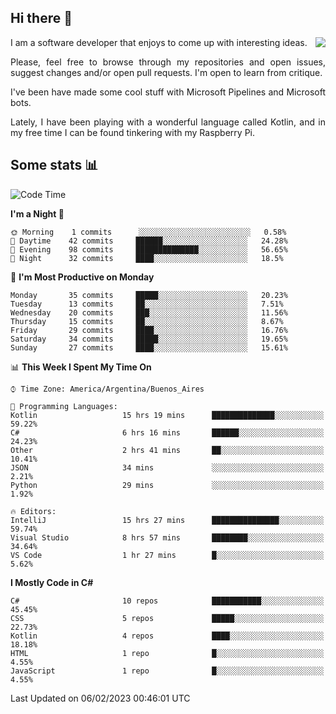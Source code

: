## Hi there :slightly_smiling_face:

<img src="https://github-readme-stats.vercel.app/api?username=victorgrycuk&show_icons=true&count_private=true&title_color=F7941E&icon_color=F7941E" align="right">

<p align="justify">
I am a software developer that enjoys to come up with interesting ideas.
<p/>

<p align= "justify">
Please, feel free to browse through my repositories and open issues, suggest changes and/or open pull requests. I'm open to learn from critique.
<p/>


<p align= "justify">
I've been have made some cool stuff with Microsoft Pipelines and Microsoft bots.
<p/>

<p align= "justify">
Lately, I have been playing with a wonderful language called Kotlin, and in my free time I can be found tinkering with my Raspberry Pi.
<p/>

## Some stats :bar_chart:
<!--START_SECTION:waka-->
![Code Time](http://img.shields.io/badge/Code%20Time-1%2C347%20hrs%2045%20mins-blue)

**I'm a Night 🦉** 

```text
🌞 Morning    1 commits      ░░░░░░░░░░░░░░░░░░░░░░░░░   0.58% 
🌆 Daytime    42 commits     ██████░░░░░░░░░░░░░░░░░░░   24.28% 
🌃 Evening    98 commits     ██████████████░░░░░░░░░░░   56.65% 
🌙 Night      32 commits     ████░░░░░░░░░░░░░░░░░░░░░   18.5%

```
📅 **I'm Most Productive on Monday** 

```text
Monday       35 commits     █████░░░░░░░░░░░░░░░░░░░░   20.23% 
Tuesday      13 commits     ██░░░░░░░░░░░░░░░░░░░░░░░   7.51% 
Wednesday    20 commits     ███░░░░░░░░░░░░░░░░░░░░░░   11.56% 
Thursday     15 commits     ██░░░░░░░░░░░░░░░░░░░░░░░   8.67% 
Friday       29 commits     ████░░░░░░░░░░░░░░░░░░░░░   16.76% 
Saturday     34 commits     █████░░░░░░░░░░░░░░░░░░░░   19.65% 
Sunday       27 commits     ████░░░░░░░░░░░░░░░░░░░░░   15.61%

```


📊 **This Week I Spent My Time On** 

```text
⌚︎ Time Zone: America/Argentina/Buenos_Aires

💬 Programming Languages: 
Kotlin                   15 hrs 19 mins      ██████████████░░░░░░░░░░░   59.22% 
C#                       6 hrs 16 mins       ██████░░░░░░░░░░░░░░░░░░░   24.23% 
Other                    2 hrs 41 mins       ██░░░░░░░░░░░░░░░░░░░░░░░   10.41% 
JSON                     34 mins             ░░░░░░░░░░░░░░░░░░░░░░░░░   2.21% 
Python                   29 mins             ░░░░░░░░░░░░░░░░░░░░░░░░░   1.92%

🔥 Editors: 
IntelliJ                 15 hrs 27 mins      ███████████████░░░░░░░░░░   59.74% 
Visual Studio            8 hrs 57 mins       ████████░░░░░░░░░░░░░░░░░   34.64% 
VS Code                  1 hr 27 mins        █░░░░░░░░░░░░░░░░░░░░░░░░   5.62%

```

**I Mostly Code in C#** 

```text
C#                       10 repos            ███████████░░░░░░░░░░░░░░   45.45% 
CSS                      5 repos             █████░░░░░░░░░░░░░░░░░░░░   22.73% 
Kotlin                   4 repos             ████░░░░░░░░░░░░░░░░░░░░░   18.18% 
HTML                     1 repo              █░░░░░░░░░░░░░░░░░░░░░░░░   4.55% 
JavaScript               1 repo              █░░░░░░░░░░░░░░░░░░░░░░░░   4.55%

```



 Last Updated on 06/02/2023 00:46:01 UTC
<!--END_SECTION:waka-->
